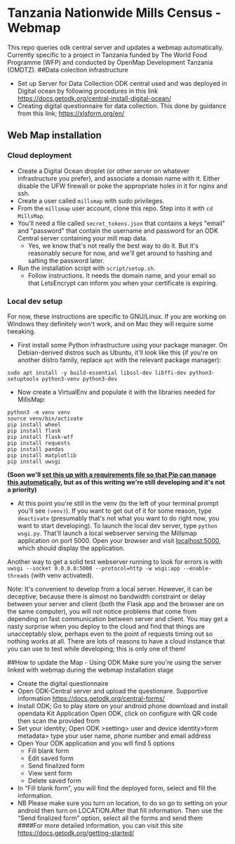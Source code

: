 # Tanzania Nationwide Mills Census - Webmap

This repo queries odk central server and updates a webmap automatically. Currently specific to a project in Tanzania funded by The World Food Programme (WFP) and conducted by OpenMap Development Tanzania (OMDTZ).
##Data colection infrastructure 
- Set up Server for Data Collection 
ODK central used and was deployed in Digital ocean by following procedures in this link https://docs.getodk.org/central-install-digital-ocean/ 
- Creating digital questionnaire for data collection.
This done by guidance from this link; https://xlsform.org/en/

## Web Map installation

### Cloud deployment
- Create a Digital Ocean droplet (or other server on whatever infrastructure you prefer), and associate a domain name with it. Either disable the UFW firewall or poke the appropriate holes in it for nginx and ssh.
- Create a user called ```millsmap``` with sudo privileges.
- From the ```millsmap``` user account, clone this repo. Step into it with ```cd MillsMap```.
- You'll need a file called ```secret_tokens.json``` that contains a keys "email" and "password" that contain the username and password for an ODK Central server containing your mill map data.
  - Yes, we know that's not really the best way to do it. But it's reasonably secure for now, and we'll get around to hashing and salting the password later.
- Run the installation script with ```script/setup.sh```.
  - Follow instructions. It needs the domain name, and your email so that LetsEncrypt can inform you when your certificate is expiring.

### Local dev setup
For now, these instructions are specific to GNU/Linux. If you are working on Windows they definitely won't work, and on Mac they will require some tweaking.

- First install some Python infrastructure using your package manager. On Debian-derived distros such as Ubuntu, it'll look like this (if you're on another distro family, replace ```apt``` with the relevant package manager):

```
sudo apt install -y build-essential libssl-dev libffi-dev python3-setuptools python3-venv python3-dev
```

- Now create a VirtualEnv and populate it with the libraries needed for MillsMap:

```
python3 -m venv venv
source venv/bin/activate
pip install wheel
pip install flask
pip install flask-wtf
pip install requests
pip install pandas
pip install matplotlib
pip install uwsgi
```

__(Soon we'll [set this up with a requirements file so that Pip can manage this automatically](https://note.nkmk.me/en/python-pip-install-requirements/), but as of this writing we're still developing and it's not a priority)__

- At this point you're still in the venv (to the left of your terminal prompt you'll see ```(venv)```). If you want to get out of it for some reason, type ```deactivate``` (presumably that's not what you want to do right now, you want to start developing). To launch the local dev server, type ```python wsgi.py```. That'll launch a local webserver serving the Millsmap application on port 5000. Open your browser and visit [localhost:5000](http://localhost:5000/), which should display the application.

Another way to get a solid test webserver running to look for errors is with ```uwsgi --socket 0.0.0.0:5000 --protocol=http -w wsgi:app --enable-threads``` (with venv activated).

Note: It's convenient to develop from a local server. However, it can be deceptive; because there is almost no bandwidth constraint or delay between your server and client (both the Flask app and the browser are on the same computer), you will not notice problems that come from depending on fast communication between server and client. You may get a nasty surprise when you deploy to the cloud and find that things are unacceptably slow, perhaps even to the point of requests timing out so nothing works at all. There are lots of reasons to have a cloud instance that you can use to test while developing; this is only one of them!

##How to update the Map  - Using ODK
Make sure you're using the server linked with webmap during the webmap installation stage 
- Create the digital questionnaire
- Open ODK-Central server and upload the questionare. Supportive information https://docs.getodk.org/central-forms/
- Install ODK; Go to play store on your android phone download  and install opendata Kit Application
Open ODK, click on configure with QR code then scan the provided from
- Set your identity; Open ODK >setting> user and device  identity>form metadata> type your user name, phone number and email address 
- Open Your ODK application and you will find 5 options
  - Fill blank form 
  - Edit saved form 
  - Send finalized form 
  - View sent form 
  - Delete saved form
- In “Fill blank form”, you will find the deployed form, select and fill the information. 
- NB Please make sure you turn on location, to do so go to setting on your android then turn on LOCATION.After that fill information. 
Then use the “Send finalized form” option, select all the forms and send them
####For more detailed information, you can visit this site https://docs.getodk.org/getting-started/